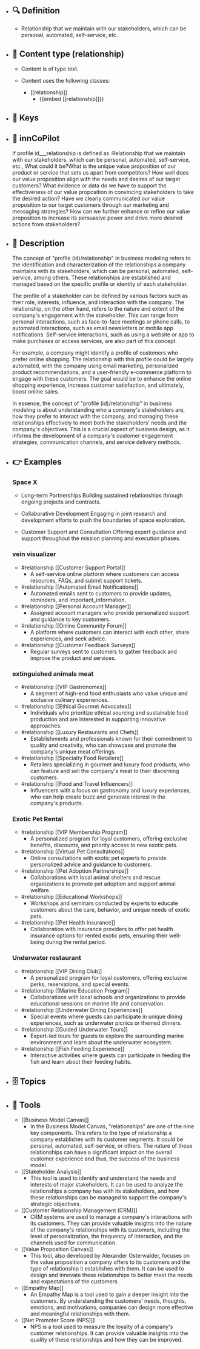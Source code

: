 - ## 🔍 Definition
  - Relationship that we maintain with our stakeholders, which can be personal, automated, self-service, etc.
- ## 📰 Content type (relationship)
  - Content is of type text.
  
  - Content uses the following classes:
    - [[relationship]]
      - {{embed [[relationship]]}}
  
- ## 🔑 Keys
  
- ## 🤖 innCoPilot
  If profile id___relationship is defined as :Relationship that we maintain with our stakeholders, which can be personal, automated, self-service, etc., What could it be?What is the unique value proposition of our product or service that sets us apart from competitors?
  How well does our value proposition align with the needs and desires of our target customers?
  What evidence or data do we have to support the effectiveness of our value proposition in convincing stakeholders to take the desired action?
  Have we clearly communicated our value proposition to our target customers through our marketing and messaging strategies?
  How can we further enhance or refine our value proposition to increase its persuasive power and drive more desired actions from stakeholders?
- ## 📖 Description
  The concept of "profile (id)/relationship" in business modeling refers to the identification and characterization of the relationships a company maintains with its stakeholders, which can be personal, automated, self-service, among others. These relationships are established and managed based on the specific profile or identity of each stakeholder.
  
  The profile of a stakeholder can be defined by various factors such as their role, interests, influence, and interaction with the company. The relationship, on the other hand, refers to the nature and extent of the company's engagement with the stakeholder. This can range from personal interactions, such as face-to-face meetings or phone calls, to automated interactions, such as email newsletters or mobile app notifications. Self-service interactions, such as using a website or app to make purchases or access services, are also part of this concept.
  
  For example, a company might identify a profile of customers who prefer online shopping. The relationship with this profile could be largely automated, with the company using email marketing, personalized product recommendations, and a user-friendly e-commerce platform to engage with these customers. The goal would be to enhance the online shopping experience, increase customer satisfaction, and ultimately, boost online sales.
  
  In essence, the concept of "profile (id)/relationship" in business modeling is about understanding who a company's stakeholders are, how they prefer to interact with the company, and managing these relationships effectively to meet both the stakeholders' needs and the company's objectives. This is a crucial aspect of business design, as it informs the development of a company's customer engagement strategies, communication channels, and service delivery methods.
- ## 👉 Examples
  ### Space X
  - Long-term Partnerships
  Building sustained relationships through ongoing projects and contracts.
  
  - Collaborative Development
  Engaging in joint research and development efforts to push the boundaries of space exploration.
  
  - Customer Support and Consultation
  Offering expert guidance and support throughout the mission planning and execution phases.
  ### vein visualizer
  - #relationship [[Customer Support Portal]]
  	- A self-service online platform where customers can access resources, FAQs, and submit support tickets.
  - #relationship [[Automated Email Notifications]]
  	- Automated emails sent to customers to provide updates, reminders, and important_information.
  - #relationship [[Personal Account Manager]]
  	- Assigned account managers who provide personalized support and guidance to key customers.
  - #relationship [[Online Community Forum]]
  	- A platform where customers can interact with each other, share experiences, and seek advice.
  - #relationship [[Customer Feedback Surveys]]
  	- Regular surveys sent to customers to gather feedback and improve the product and services.
  ### extinguished animals meat
  - #relationship [[VIP Gastronomes]]
  	- A segment of high-end food enthusiasts who value unique and exclusive culinary experiences.
  - #relationship [[Ethical Gourmet Advocates]]
  	- Individuals who prioritize ethical sourcing and sustainable food production and are interested in supporting innovative approaches.
  - #relationship [[Luxury Restaurants and Chefs]]
  	- Establishments and professionals known for their commitment to quality and creativity, who can showcase and promote the company's unique meat offerings.
  - #relationship [[Specialty Food Retailers]]
  	- Retailers specializing in gourmet and luxury food products, who can feature and sell the company's meat to their discerning customers.
  - #relationship [[Food and Travel Influencers]]
  	- Influencers with a focus on gastronomy and luxury experiences, who can help create buzz and generate interest in the company's products.
  ### Exotic Pet Rental
  - #relationship [[VIP Membership Program]]
  	- A personalized program for loyal customers, offering exclusive benefits, discounts, and priority access to new exotic pets.
  - #relationship [[Virtual Pet Consultations]]
  	- Online consultations with exotic pet experts to provide personalized advice and guidance to customers.
  - #relationship [[Pet Adoption Partnerships]]
  	- Collaborations with local animal shelters and rescue organizations to promote pet adoption and support animal welfare.
  - #relationship [[Educational Workshops]]
  	- Workshops and seminars conducted by experts to educate customers about the care, behavior, and unique needs of exotic pets.
  - #relationship [[Pet Health Insurance]]
  	- Collaboration with insurance providers to offer pet health insurance options for rented exotic pets, ensuring their well-being during the rental period.
  ### Underwater restaurant
  - #relationship [[VIP Dining Club]]
  	- A personalized program for loyal customers, offering exclusive perks, reservations, and special events.
  - #relationship [[Marine Education Program]]
  	- Collaborations with local schools and organizations to provide educational sessions on marine life and conservation.
  - #relationship [[Underwater Dining Experiences]]
  	- Special events where guests can participate in unique dining experiences, such as underwater picnics or themed dinners.
  - #relationship [[Guided Underwater Tours]]
  	- Expert-led tours for guests to explore the surrounding marine environment and learn about the underwater ecosystem.
  - #relationship [[Fish Feeding Experience]]
  	- Interactive activities where guests can participate in feeding the fish and learn about their feeding habits.
- ## 🗄️ Topics
  
- ## 🧰 Tools
  - [[Business Model Canvas]]
    - In the Business Model Canvas, "relationships" are one of the nine key components. This refers to the type of relationship a company establishes with its customer segments. It could be personal, automated, self-service, or others. The nature of these relationships can have a significant impact on the overall customer experience and thus, the success of the business model.
  - [[Stakeholder Analysis]]
    - This tool is used to identify and understand the needs and interests of major stakeholders. It can be used to analyze the relationships a company has with its stakeholders, and how these relationships can be managed to support the company's strategic objectives.
  - [[Customer Relationship Management (CRM)]]
    - CRM systems are used to manage a company's interactions with its customers. They can provide valuable insights into the nature of the company's relationships with its customers, including the level of personalization, the frequency of interaction, and the channels used for communication.
  - [[Value Proposition Canvas]]
    - This tool, also developed by Alexander Osterwalder, focuses on the value proposition a company offers to its customers and the type of relationship it establishes with them. It can be used to design and innovate these relationships to better meet the needs and expectations of the customers.
  - [[Empathy Map]]
    - An Empathy Map is a tool used to gain a deeper insight into the customers. By understanding the customers' needs, thoughts, emotions, and motivations, companies can design more effective and meaningful relationships with them.
  - [[Net Promoter Score (NPS)]]
    - NPS is a tool used to measure the loyalty of a company's customer relationships. It can provide valuable insights into the quality of these relationships and how they can be improved.
